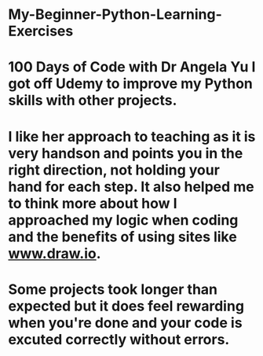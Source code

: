 # My-Beginner-Python-Learning-Exercises
# 100 Days of Code with Dr Angela Yu I got off Udemy to improve my Python skills with other projects.
# I like her approach to teaching as it is very handson and points you in the right direction, not holding your hand for each step. It also helped me to think more about how I approached my logic when coding and the benefits of using sites like www.draw.io.
# Some projects took longer than expected but it does feel rewarding when you're done and your code is excuted correctly without errors.
